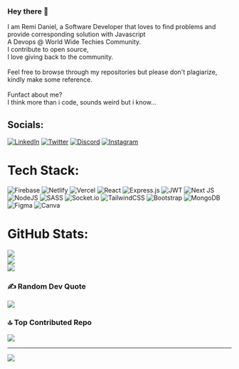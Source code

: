 ### Hey there 👋
I am Remi Daniel, a Software Developer that loves to find problems and provide corresponding solution with Javascript<br> A Devops @ World Wide Techies Community.<br>I contribute to open source,<br>I love giving back to the community.<br><br>Feel free to browse through my repositories but please don't plagiarize, kindly make some reference. <br><br>Funfact about me? <br>I think more than i code, sounds weird but i know...

## Socials:
 [![LinkedIn](https://img.shields.io/badge/LinkedIn-%230077B5.svg?style=for-the-badge&logo=linkedin&logoColor=white)](https://linkedin.com/in/https://www.linkedin.com/in/remi-daniel247/)
[![Twitter](https://img.shields.io/badge/Twitter-%231DA1F2.svg?style=for-the-badge&logo=Twitter&logoColor=white)](https://twitter.com/twitter.com/_remidee_)
[![Discord](https://img.shields.io/badge/Discord-%237289DA.svg?style=for-the-badge&logo=discord&logoColor=white)](https://discord.gg/remi247.) [![Instagram](https://img.shields.io/badge/Instagram-%23E4405F.svg?style=for-the-badge&logo=Instagram&logoColor=white)](https://instagram.com/instagram.com/_remidee) 



# Tech Stack:


 ![Firebase](https://img.shields.io/badge/firebase-%23039BE5.svg?style=for-the-badge&logo=firebase) ![Netlify](https://img.shields.io/badge/netlify-%23000000.svg?style=for-the-badge&logo=netlify&logoColor=#00C7B7) ![Vercel](https://img.shields.io/badge/vercel-%23000000.svg?style=for-the-badge&logo=vercel&logoColor=white) ![React](https://img.shields.io/badge/react-%2320232a.svg?style=for-the-badge&logo=react&logoColor=%2361DAFB) ![Express.js](https://img.shields.io/badge/express.js-%23404d59.svg?style=for-the-badge&logo=express&logoColor=%2361DAFB) ![JWT](https://img.shields.io/badge/JWT-black?style=for-the-badge&logo=JSON%20web%20tokens) ![Next JS](https://img.shields.io/badge/Next-black?style=for-the-badge&logo=next.js&logoColor=white) ![NodeJS](https://img.shields.io/badge/node.js-6DA55F?style=for-the-badge&logo=node.js&logoColor=white) ![SASS](https://img.shields.io/badge/SASS-hotpink.svg?style=for-the-badge&logo=SASS&logoColor=white) ![Socket.io](https://img.shields.io/badge/Socket.io-black?style=for-the-badge&logo=socket.io&badgeColor=010101) ![TailwindCSS](https://img.shields.io/badge/tailwindcss-%2338B2AC.svg?style=for-the-badge&logo=tailwind-css&logoColor=white) ![Bootstrap](https://img.shields.io/badge/bootstrap-%23563D7C.svg?style=for-the-badge&logo=bootstrap&logoColor=white) ![MongoDB](https://img.shields.io/badge/MongoDB-%234ea94b.svg?style=for-the-badge&logo=mongodb&logoColor=white) 	![Figma](https://img.shields.io/badge/figma-%23F24E1E.svg?style=for-the-badge&logo=figma&logoColor=white) ![Canva](https://img.shields.io/badge/Canva-%2300C4CC.svg?style=for-the-badge&logo=Canva&logoColor=white)
# GitHub Stats:
![](https://github-readme-stats.vercel.app/api?username=Remi-dee&theme=graywhite&hide_border=false&include_all_commits=false&count_private=true)<br/>
![](https://github-readme-streak-stats.herokuapp.com/?user=Remi-dee&theme=graywhite&hide_border=false)<br/>
![](https://github-readme-stats.vercel.app/api/top-langs/?username=Remi-dee&theme=graywhite&hide_border=false&include_all_commits=false&count_private=true&layout=compact)



### ✍️ Random Dev Quote
![](https://quotes-github-readme.vercel.app/api?type=horizontal&theme=dark)

### 🔝 Top Contributed Repo
![](https://github-contributor-stats.vercel.app/api?username=Remi-dee&limit=5&theme=dark&combine_all_yearly_contributions=true)

---
[![](https://visitcount.itsvg.in/api?id=Remi-dee&icon=0&color=0)](https://visitcount.itsvg.in)

<!-- Proudly created with GPRM ( https://gprm.itsvg.in ) -->

<!--
**Remi-dee/Remi-dee** is a ✨ _special_ ✨ repository because its `README.md` (this file) appears on your GitHub profile.

Here are some ideas to get you started:

- 🔭 I’m currently working on ...
- 🌱 I’m currently learning ...
- 👯 I’m looking to collaborate on ...
- 🤔 I’m looking for help with ...
- 💬 Ask me about ...
- 📫 How to reach me: ...
- 😄 Pronouns: ...
- ⚡ Fun fact: ...
-->
